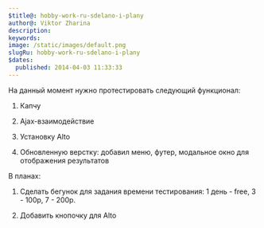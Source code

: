 ```yaml
---
$title@: hobby-work-ru-sdelano-i-plany
author@: Viktor Zharina
description: 
keywords: 
image: /static/images/default.png
slugRu: hobby-work-ru-sdelano-i-plany
$dates:
  published: 2014-04-03 11:33:33
---
```

На данный момент нужно протестировать следующий функционал:

1) Капчу

2) Ajax-взаимодействие

3) Установку Alto

4) Обновленную верстку: добавил меню, футер, модальное окно для отображения результатов



В планах:

1) Сделать бегунок для задания времени тестирования: 1 день - free, 3 - 100р, 7 - 200р.

2) Добавить кнопочку для Alto